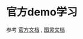 官方demo学习
======

参考 [官方文档](https://crxdoc-zh.appspot.com/extensions/getstarted) , [图灵文档](http://www.ituring.com.cn/book/miniarticle/60134)

